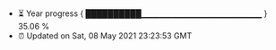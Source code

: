 - ⏳ Year progress { ██████████▁▁▁▁▁▁▁▁▁▁▁▁▁▁▁▁▁▁▁▁ } 35.06 %
- ⏰ Updated on Sat, 08 May 2021 23:23:53 GMT

